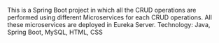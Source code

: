 This is a Spring Boot project in which all the CRUD operations are performed using different Microservices for each CRUD operations. 
All these microservices are deployed in Eureka Server.
Technology: Java, Spring Boot, MySQL, HTML, CSS
